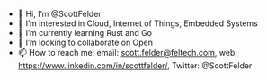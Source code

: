 - 👋 Hi, I’m @ScottFelder
- 👀 I’m interested in Cloud, Internet of Things, Embedded Systems
- 🌱 I’m currently learning Rust and Go 
- 💞️ I’m looking to collaborate on Open
- 📫 How to reach me: email: scott.felder@feltech.com, web: https://www.linkedin.com/in/scottfelder/, Twitter: @ScottFelder

<!---![Anurag's GitHub stats](https://github-readme-stats.vercel.app/api?username=scottfelder&show_icons=true&theme=radical)
--->
<!---
ScottFelder/ScottFelder is a ✨ special ✨ repository because its `README.md` (this file) appears on your GitHub profile.
You can click the Preview link to take a look at your changes.
--->
